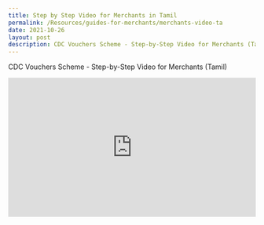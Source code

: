 ```yaml
---
title: Step by Step Video for Merchants in Tamil
permalink: /Resources/guides-for-merchants/merchants-video-ta
date: 2021-10-26
layout: post
description: CDC Vouchers Scheme - Step-by-Step Video for Merchants (Tamil)
---
```

CDC Vouchers Scheme - Step-by-Step Video for Merchants (Tamil)

<style>
 .youtubecontainer {
    position: relative;
    width: 100%;
    height: 0;
    padding-bottom: 56.25%;
}
.youtubevideo {
    position: absolute;
    top: 0;
    left: 0;
    width: 100%;
    height: 100%;
}
</style>
	
	
<div class="youtubecontainer">
<iframe class="youtubevideo" src="https://www.youtube.com/embed/6ao4P3NRX6c"  title="YouTube video player" frameborder="0" allow="accelerometer; autoplay; clipboard-write; encrypted-media; gyroscope; picture-in-picture" allowfullscreen></iframe>
</div>